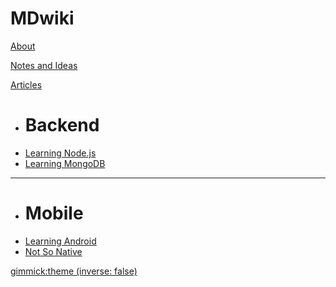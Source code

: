 # MDwiki

[About](index.md)

[Notes and Ideas](Post-Ideas.md)

[Articles]()

  * # Backend  
  * [Learning Node.js](learningNodejs.md)
  * [Learning MongoDB](LearningMongoDB.md)
  - - - -
  * # Mobile
  * [Learning Android](LearningAndroid.md)
  * [Not So Native](mobile.md)


[gimmick:theme (inverse: false)](united)

